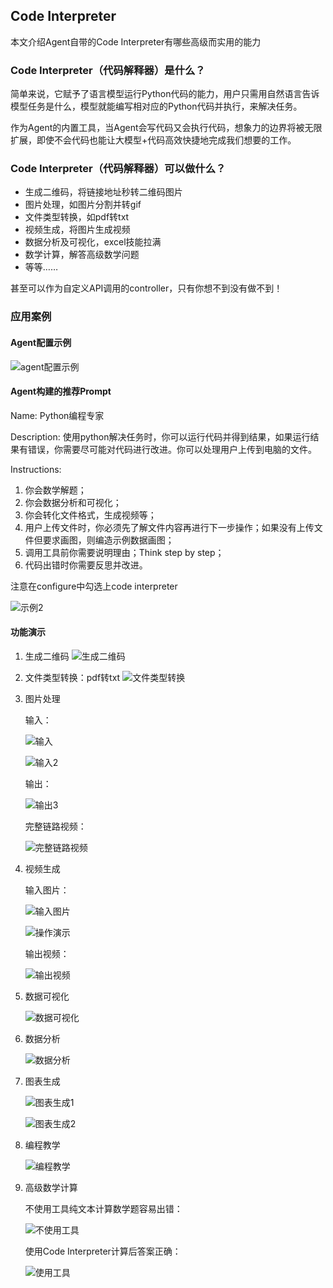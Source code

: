 ## Code Interpreter
本文介绍Agent自带的Code Interpreter有哪些高级而实用的能力
### Code Interpreter（代码解释器）是什么？
简单来说，它赋予了语言模型运行Python代码的能力，用户只需用自然语言告诉模型任务是什么，模型就能编写相对应的Python代码并执行，来解决任务。

作为Agent的内置工具，当Agent会写代码又会执行代码，想象力的边界将被无限扩展，即使不会代码也能让大模型+代码高效快捷地完成我们想要的工作。

### Code Interpreter（代码解释器）可以做什么？
- 生成二维码，将链接地址秒转二维码图片
- 图片处理，如图片分割并转gif
- 文件类型转换，如pdf转txt
- 视频生成，将图片生成视频
- 数据分析及可视化，excel技能拉满
- 数学计算，解答高级数学问题
- 等等……

甚至可以作为自定义API调用的controller，只有你想不到没有做不到！

### 应用案例

#### Agent配置示例

![agent配置示例](https://ucc.alicdn.com/pic/developer-ecology/umvm3uqpbgldm_b7f0bdaa4dd340f594fe7ac327c64d6d.png)

#### Agent构建的推荐Prompt

Name: Python编程专家

Description: 使用python解决任务时，你可以运行代码并得到结果，如果运行结果有错误，你需要尽可能对代码进行改进。你可以处理用户上传到电脑的文件。

Instructions:

1. 你会数学解题；
2. 你会数据分析和可视化；
3. 你会转化文件格式，生成视频等；
4. 用户上传文件时，你必须先了解文件内容再进行下一步操作；如果没有上传文件但要求画图，则编造示例数据画图；
5. 调用工具前你需要说明理由；Think step by step；
6. 代码出错时你需要反思并改进。

注意在configure中勾选上code interpreter

![示例2](https://ucc.alicdn.com/pic/developer-ecology/umvm3uqpbgldm_af6736e308b54542a9fe689473f11e2f.png)

#### 功能演示
1. 生成二维码
   ![生成二维码](https://ucc.alicdn.com/pic/developer-ecology/umvm3uqpbgldm_a573b4a3b3bc4e0497ec26c087be014e.png)
2. 文件类型转换：pdf转txt
   ![文件类型转换](https://ucc.alicdn.com/pic/developer-ecology/umvm3uqpbgldm_f29abc51d1ef44d3a1c4693b9d95f469.png)
3. 图片处理

   输入：

   ![输入](https://ucc.alicdn.com/pic/developer-ecology/umvm3uqpbgldm_8de20b3a96884ce89d2756ee90e8933c.png)

   ![输入2](https://ucc.alicdn.com/pic/developer-ecology/umvm3uqpbgldm_753ead5841374c7daec285f039e5fe9c.png)

   输出：

   ![输出3](https://ucc.alicdn.com/pic/developer-ecology/umvm3uqpbgldm_4ce39afce521416c9e30eef876c87439.gif)

   完整链路视频：

   ![完整链路视频](https://ucc.alicdn.com/pic/developer-ecology/umvm3uqpbgldm_6f23077837954543adaca82bb267c8a2.gif)

4. 视频生成

   输入图片：

   ![输入图片](https://ucc.alicdn.com/pic/developer-ecology/umvm3uqpbgldm_51d58fc24f054104ad450227a023f5d3.png)

   ![操作演示](https://ucc.alicdn.com/pic/developer-ecology/umvm3uqpbgldm_3b1ed01c56ee4d8b8947f08e72a8d478.png)

   输出视频：

   ![输出视频](https://ucc.alicdn.com/pic/developer-ecology/umvm3uqpbgldm_961bf8436bac4f5cbfb2ef8cc739c22a.gif)

5. 数据可视化

   ![数据可视化](https://ucc.alicdn.com/pic/developer-ecology/umvm3uqpbgldm_486b54cc2ec64671be860257c321d0cf.png)

6. 数据分析

   ![数据分析](https://ucc.alicdn.com/pic/developer-ecology/umvm3uqpbgldm_d5200094fd324e95b6ffa86456e26861.png)

7. 图表生成

   ![图表生成1](https://ucc.alicdn.com/pic/developer-ecology/umvm3uqpbgldm_b2eba97461f34c7480ccfd174845b092.png)

   ![图表生成2](https://ucc.alicdn.com/pic/developer-ecology/umvm3uqpbgldm_cd010573a4a64d5f9f58af2fbe5fe926.png)

8. 编程教学

   ![编程教学](https://ucc.alicdn.com/pic/developer-ecology/umvm3uqpbgldm_d66fd3d300f0469985477feaf53270fb.png)

9. 高级数学计算

   不使用工具纯文本计算数学题容易出错：

   ![不使用工具](https://ucc.alicdn.com/pic/developer-ecology/umvm3uqpbgldm_140b7869062749da86d46d2ce482b478.png)

   使用Code Interpreter计算后答案正确：

   ![使用工具](https://ucc.alicdn.com/pic/developer-ecology/umvm3uqpbgldm_564d98fa23404c02b87e79a005b18917.png)
